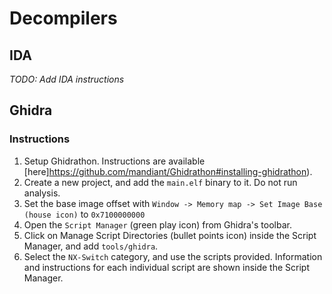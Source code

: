 # Decompilers

## IDA
*TODO: Add IDA instructions*

## Ghidra
### Instructions

1. Setup Ghidrathon. Instructions are available [here]https://github.com/mandiant/Ghidrathon#installing-ghidrathon).
2. Create a new project, and add the `main.elf` binary to it. Do not run analysis. 
3. Set the base image offset with `Window -> Memory map -> Set Image Base (house icon)` to `0x7100000000`
4. Open the `Script Manager` (green play icon) from Ghidra's toolbar.
5. Click on Manage Script Directories (bullet points icon) inside the Script Manager, and add `tools/ghidra`.
6. Select the `NX-Switch` category, and use the scripts provided. Information and instructions for each individual script are shown inside the Script Manager.